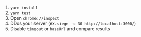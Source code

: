 1. `yarn install`
2. `yarn test`
3. Open `chrome://inspect`
4. DDos your server (ex. `siege -c 30 http://localhost:3000/`)
5. Disable `timeout` or `baseUrl` and compare results

